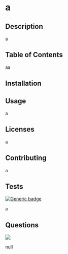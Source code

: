# a

 ## Description

 a

## Table of Contents

aa

## Installation



## Usage

a

## Licenses

a

## Contributing

a

## Tests
[![Generic badge](https://img.shields.io/badge/build-passed-blue.svg)](https://shields.io/)

a

## Questions
![](https://avatars0.githubusercontent.com/u/57813404?v=4?raw=true)

null